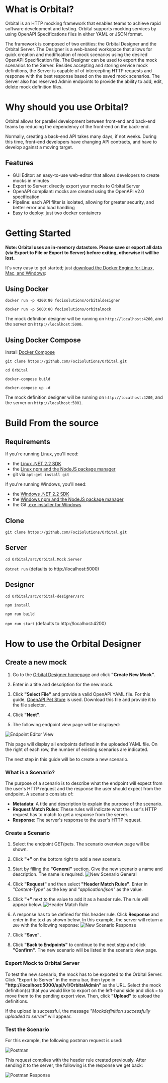 # What is Orbital?

Orbital is an HTTP mocking framework that enables teams to achieve rapid software development and testing. Orbital supports mocking services by using OpenAPI Specifications files in either YAML or JSON format.

The framework is composed of two entities: the Orbital Designer and the Orbital Server. The Designer is a web-based workspace that allows for quick creation and modification of mock scenarios using the desired OpenAPI Specification file. The Designer can be used to export the mock scenarios to the Server. Besides accepting and storing service mock definitions, the Server is capable of of intercepting HTTP requests and response with the best response based on the saved mock scenarios. The Server also has reserved Admin endpoints to provide the ability to add, edit, delete mock definition files.

# Why should you use Orbital?

Orbital allows for parallel development between front-end and back-end teams by reducing the dependency of the front-end on the back-end.

Normally, creating a back-end API takes many days, if not weeks. During this time, front-end developers have changing API contracts, and have to develop against a moving target.

## Features

- GUI Editor: an easy-to-use web-editor that allows developers to create mocks in minutes
- Export to Server: directly export your mocks to Orbital Server
- OpenAPI compliant: mocks are created using the OpenAPI v2.0 specification
- Pipeline: each API filter is isolated, allowing for greater security, and better error and load handling
- Easy to deploy: just two docker containers

# Getting Started

**Note: Orbital uses an in-memory datastore. Please save or export all data (via Export to File or Export to Server) before exiting, otherwise it will be lost.**

It's very easy to get started; just [download the Docker Engine for Linux, Mac, and Windows](https://hub.docker.com/?overlay=onboarding):

## Using Docker

`docker run -p 4200:80 focisolutions/orbitaldesigner`

`docker run -p 5000:80 focisolutions/orbitalmock`

The mock definition designer will be running on `http://localhost:4200`, and the server on `http://localhost:5000`.

## Using Docker Compose

Install [Docker Compose](https://docs.docker.com/compose/install/)

`git clone https://github.com/FociSolutions/Orbital.git`

`cd Orbital`

`docker-compose build`

`docker-compose up -d`

The mock definition designer will be running on `http://localhost:4200`, and the server on `http://localhost:5001`.

# Build From the source

## Requirements

If you're running Linux, you'll need:

- the [Linux .NET 2.2 SDK](https://docs.microsoft.com/dotnet/core/install/linux-package-managers)
- the [Linux npm and the NodeJS package manager](https://nodejs.org/en/download/package-manager/)
- git via `apt-get install git`

If you're running Windows, you'll need:

- the [Windows .NET 2.2 SDK](https://dotnet.microsoft.com/download/dotnet-core/thank-you/sdk-2.2.100-windows-x64-installer)
- the [Windows npm and the NodeJS package manager](https://nodejs.org/en/download/)
- the Git [.exe installer for Windows](https://git-scm.com/download/win)

## Clone

`git clone https://github.com/FociSolutions/Orbital.git`

## Server

`cd Orbital/src/Orbital.Mock.Server`

`dotnet run` (defaults to http://localhost:5000)

## Designer

`cd Orbital/src/orbital-designer/src`

`npm install`

`npm run build`

`npm run start` (defaults to http://localhost:4200)

# How to use the Orbital Designer

## Create a new mock

1. Go to the [Orbital Designer homepage](http://localhost:4200) and click **"Create New Mock"**.

2. Enter in a title and description for the new mock.

3. Click **"Select File"** and provide a valid OpenAPI YAML file. For this guide, [OpenAPI Pet Store](https://github.com/OAI/OpenAPI-Specification/blob/master/examples/v2.0/yaml/petstore.yaml) is used. Download this file and provide it to the file selector.

4. Click **"Next"**.

5. The following endpoint view page will be displayed:

![Endpoint Editor View](/readme_images/endpointoverview.png)

This page will display all endpoints defined in the uploaded YAML file. On the right of each row, the number of existing scenarios are indicated.

The next step in this guide will be to create a new scenario.

### What is a Scenario?

The purpose of a scenario is to describe what the endpoint will expect from the user's HTTP request and the response the user should expect from the endpoint. A scenario consists of:

- **Metadata**: A title and description to explain the purpose of the scenario.
- **Request Match Rules**: These rules will indicate what the user's HTTP request has to match to get a response from the server.
- **Response**: The server's response to the user's HTTP request.

### Create a Scenario

1. Select the endpoint GET/pets. The scenario overview page will be shown.

2. Click **"+"** on the bottom right to add a new scenario.

3. Start by filling the **"General"** section. Give the new scenario a name and description. The name is required.
   ![New Scenario General](/readme_images/newScenarioGeneral.png)

4. Click **"Request"** and then select **"Header Match Rules"**. Enter in _"Content-Type"_ as the key and _"application/json"_ as the value.

5. Click **"+"** next to the value to add it as a header rule. The rule will appear below.
   ![Header Match Rule](/readme_images/headerMatchRule.png)

6. A response has to be defined for this header rule. Click **Response** and enter in the text as shown below. In this example, the server will return a `200` with the following response:
   ![New Scenario Response](/readme_images/newScenarioResponse.png)

7. Click **"Save"**.

8. Click **"Back to Endpoints"** to continue to the next step and click **"Confirm"**. The new scenario will be listed in the scenario view page.

### Export Mock to Orbital Server

To test the new scenario, the mock has to be exported to the Orbital Server. Click "Export to Server" in the menu bar, then type in **"http://localhost:5000/api/v1/OrbitalAdmin"** as the URL. Select the mock definition(s) that you would like to export on the left-hand side and click `>` to move them to the pending export view. Then, click **"Upload"** to upload the definitions.

If the upload is successful, the message _"Mockdefinition successfully uploaded to server"_ will appear.

### Test the Scenario

For this example, the following postman request is used:

![Postman](/readme_images/postmanRequest.png)

This request complies with the header rule created previously. After sending it to the server, the following is the response we get back:

![Postman Response](/readme_images/postmanResponse.png)
